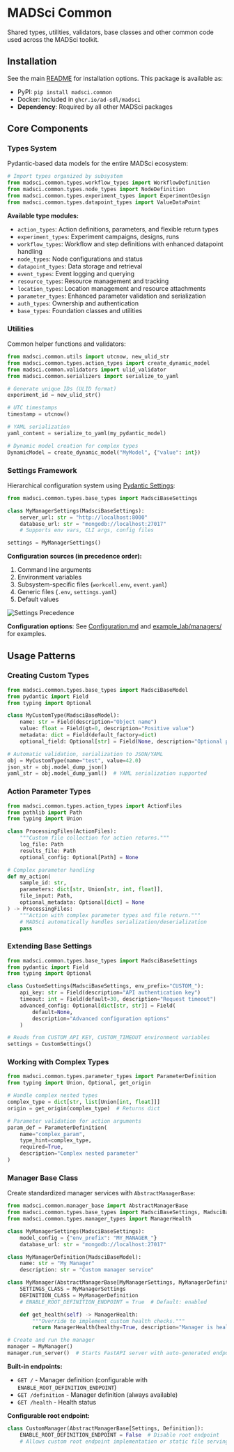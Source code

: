 # MADSci Common

Shared types, utilities, validators, base classes and other common code used across the MADSci toolkit.

## Installation

See the main [README](../../README.md#installation) for installation options. This package is available as:
- PyPI: `pip install madsci.common`
- Docker: Included in `ghcr.io/ad-sdl/madsci`
- **Dependency**: Required by all other MADSci packages

## Core Components

### Types System
Pydantic-based data models for the entire MADSci ecosystem:

```python
# Import types organized by subsystem
from madsci.common.types.workflow_types import WorkflowDefinition
from madsci.common.types.node_types import NodeDefinition
from madsci.common.types.experiment_types import ExperimentDesign
from madsci.common.types.datapoint_types import ValueDataPoint
```

**Available type modules:**
- `action_types`: Action definitions, parameters, and flexible return types
- `experiment_types`: Experiment campaigns, designs, runs
- `workflow_types`: Workflow and step definitions with enhanced datapoint handling
- `node_types`: Node configurations and status
- `datapoint_types`: Data storage and retrieval
- `event_types`: Event logging and querying
- `resource_types`: Resource management and tracking
- `location_types`: Location management and resource attachments
- `parameter_types`: Enhanced parameter validation and serialization
- `auth_types`: Ownership and authentication
- `base_types`: Foundation classes and utilities

### Utilities
Common helper functions and validators:

```python
from madsci.common.utils import utcnow, new_ulid_str
from madsci.common.types.action_types import create_dynamic_model
from madsci.common.validators import ulid_validator
from madsci.common.serializers import serialize_to_yaml

# Generate unique IDs (ULID format)
experiment_id = new_ulid_str()

# UTC timestamps
timestamp = utcnow()

# YAML serialization
yaml_content = serialize_to_yaml(my_pydantic_model)

# Dynamic model creation for complex types
DynamicModel = create_dynamic_model("MyModel", {"value": int})
```

### Settings Framework
Hierarchical configuration system using [Pydantic Settings](https://docs.pydantic.dev/latest/concepts/pydantic_settings/):

```python
from madsci.common.types.base_types import MadsciBaseSettings

class MyManagerSettings(MadsciBaseSettings):
    server_url: str = "http://localhost:8000"
    database_url: str = "mongodb://localhost:27017"
    # Supports env vars, CLI args, config files

settings = MyManagerSettings()
```

**Configuration sources (in precedence order):**
1. Command line arguments
2. Environment variables
3. Subsystem-specific files (`workcell.env`, `event.yaml`)
4. Generic files (`.env`, `settings.yaml`)
5. Default values

![Settings Precedence](./assets/drawio/config_precedence.drawio.svg)

**Configuration options**: See [Configuration.md](../../Configuration.md) and [example_lab/managers/](../../example_lab/managers/) for examples.

## Usage Patterns

### Creating Custom Types
```python
from madsci.common.types.base_types import MadsciBaseModel
from pydantic import Field
from typing import Optional

class MyCustomType(MadsciBaseModel):
    name: str = Field(description="Object name")
    value: float = Field(gt=0, description="Positive value")
    metadata: dict = Field(default_factory=dict)
    optional_field: Optional[str] = Field(None, description="Optional parameter")

# Automatic validation, serialization to JSON/YAML
obj = MyCustomType(name="test", value=42.0)
json_str = obj.model_dump_json()
yaml_str = obj.model_dump_yaml()  # YAML serialization supported
```

### Action Parameter Types
```python
from madsci.common.types.action_types import ActionFiles
from pathlib import Path
from typing import Union

class ProcessingFiles(ActionFiles):
    """Custom file collection for action returns."""
    log_file: Path
    results_file: Path
    optional_config: Optional[Path] = None

# Complex parameter handling
def my_action(
    sample_id: str,
    parameters: dict[str, Union[str, int, float]],
    file_input: Path,
    optional_metadata: Optional[dict] = None
) -> ProcessingFiles:
    """Action with complex parameter types and file return."""
    # MADSci automatically handles serialization/deserialization
    pass
```

### Extending Base Settings
```python
from madsci.common.types.base_types import MadsciBaseSettings
from pydantic import Field
from typing import Optional

class CustomSettings(MadsciBaseSettings, env_prefix="CUSTOM_"):
    api_key: str = Field(description="API authentication key")
    timeout: int = Field(default=30, description="Request timeout")
    advanced_config: Optional[dict[str, str]] = Field(
        default=None,
        description="Advanced configuration options"
    )

# Reads from CUSTOM_API_KEY, CUSTOM_TIMEOUT environment variables
settings = CustomSettings()
```

### Working with Complex Types
```python
from madsci.common.types.parameter_types import ParameterDefinition
from typing import Union, Optional, get_origin

# Handle complex nested types
complex_type = dict[str, list[Union[int, float]]]
origin = get_origin(complex_type)  # Returns dict

# Parameter validation for action arguments
param_def = ParameterDefinition(
    name="complex_param",
    type_hint=complex_type,
    required=True,
    description="Complex nested parameter"
)
```

### Manager Base Class
Create standardized manager services with `AbstractManagerBase`:

```python
from madsci.common.manager_base import AbstractManagerBase
from madsci.common.types.base_types import MadsciBaseSettings, MadsciBaseModel
from madsci.common.types.manager_types import ManagerHealth

class MyManagerSettings(MadsciBaseSettings):
    model_config = {"env_prefix": "MY_MANAGER_"}
    database_url: str = "mongodb://localhost:27017"

class MyManagerDefinition(MadsciBaseModel):
    name: str = "My Manager"
    description: str = "Custom manager service"

class MyManager(AbstractManagerBase[MyManagerSettings, MyManagerDefinition]):
    SETTINGS_CLASS = MyManagerSettings
    DEFINITION_CLASS = MyManagerDefinition
    # ENABLE_ROOT_DEFINITION_ENDPOINT = True  # Default: enabled

    def get_health(self) -> ManagerHealth:
        """Override to implement custom health checks."""
        return ManagerHealth(healthy=True, description="Manager is healthy")

# Create and run the manager
manager = MyManager()
manager.run_server()  # Starts FastAPI server with auto-generated endpoints
```

**Built-in endpoints:**
- `GET /` - Manager definition (configurable with `ENABLE_ROOT_DEFINITION_ENDPOINT`)
- `GET /definition` - Manager definition (always available)
- `GET /health` - Health status

**Configurable root endpoint:**
```python
class CustomManager(AbstractManagerBase[Settings, Definition]):
    ENABLE_ROOT_DEFINITION_ENDPOINT = False  # Disable root endpoint
    # Allows custom root endpoint implementation or static file serving for UIs
```

